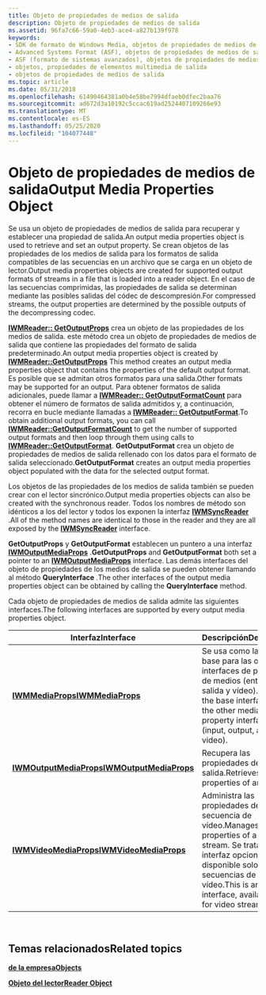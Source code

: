 ```yaml
---
title: Objeto de propiedades de medios de salida
description: Objeto de propiedades de medios de salida
ms.assetid: 96fa7c66-59a0-4eb3-ace4-a827b139f978
keywords:
- SDK de formato de Windows Media, objetos de propiedades de medios de salida
- Advanced Systems Format (ASF), objetos de propiedades de medios de salida
- ASF (formato de sistemas avanzados), objetos de propiedades de medios de salida
- objetos, propiedades de elementos multimedia de salida
- objetos de propiedades de medios de salida
ms.topic: article
ms.date: 05/31/2018
ms.openlocfilehash: 61490464381a0b4e58be7994dfaeb0dfec2baa76
ms.sourcegitcommit: ad672d3a10192c5ccac619ad2524407109266e93
ms.translationtype: MT
ms.contentlocale: es-ES
ms.lasthandoff: 05/25/2020
ms.locfileid: "104077448"
---
```

# <a name="output-media-properties-object"></a><span data-ttu-id="67d11-108">Objeto de propiedades de medios de salida</span><span class="sxs-lookup"><span data-stu-id="67d11-108">Output Media Properties Object</span></span>

<span data-ttu-id="67d11-109">Se usa un objeto de propiedades de medios de salida para recuperar y establecer una propiedad de salida.</span><span class="sxs-lookup"><span data-stu-id="67d11-109">An output media properties object is used to retrieve and set an output property.</span></span> <span data-ttu-id="67d11-110">Se crean objetos de las propiedades de los medios de salida para los formatos de salida compatibles de las secuencias en un archivo que se carga en un objeto de lector.</span><span class="sxs-lookup"><span data-stu-id="67d11-110">Output media properties objects are created for supported output formats of streams in a file that is loaded into a reader object.</span></span> <span data-ttu-id="67d11-111">En el caso de las secuencias comprimidas, las propiedades de salida se determinan mediante las posibles salidas del códec de descompresión.</span><span class="sxs-lookup"><span data-stu-id="67d11-111">For compressed streams, the output properties are determined by the possible outputs of the decompressing codec.</span></span>

<span data-ttu-id="67d11-112">[**IWMReader:: GetOutputProps**](/previous-versions/windows/desktop/api/Wmsdkidl/nf-wmsdkidl-iwmreader-getoutputprops) crea un objeto de las propiedades de los medios de salida. este método crea un objeto de propiedades de medios de salida que contiene las propiedades del formato de salida predeterminado.</span><span class="sxs-lookup"><span data-stu-id="67d11-112">An output media properties object is created by [**IWMReader::GetOutputProps**](/previous-versions/windows/desktop/api/Wmsdkidl/nf-wmsdkidl-iwmreader-getoutputprops) This method creates an output media properties object that contains the properties of the default output format.</span></span> <span data-ttu-id="67d11-113">Es posible que se admitan otros formatos para una salida.</span><span class="sxs-lookup"><span data-stu-id="67d11-113">Other formats may be supported for an output.</span></span> <span data-ttu-id="67d11-114">Para obtener formatos de salida adicionales, puede llamar a [**IWMReader:: GetOutputFormatCount**](/previous-versions/windows/desktop/api/wmsdkidl/nf-wmsdkidl-iwmreader-getoutputformatcount) para obtener el número de formatos de salida admitidos y, a continuación, recorra en bucle mediante llamadas a [**IWMReader:: GetOutputFormat**](/previous-versions/windows/desktop/api/Wmsdkidl/nf-wmsdkidl-iwmreader-getoutputformat).</span><span class="sxs-lookup"><span data-stu-id="67d11-114">To obtain additional output formats, you can call [**IWMReader::GetOutputFormatCount**](/previous-versions/windows/desktop/api/wmsdkidl/nf-wmsdkidl-iwmreader-getoutputformatcount) to get the number of supported output formats and then loop through them using calls to [**IWMReader::GetOutputFormat**](/previous-versions/windows/desktop/api/Wmsdkidl/nf-wmsdkidl-iwmreader-getoutputformat).</span></span> <span data-ttu-id="67d11-115">**GetOutputFormat** crea un objeto de propiedades de medios de salida rellenado con los datos para el formato de salida seleccionado.</span><span class="sxs-lookup"><span data-stu-id="67d11-115">**GetOutputFormat** creates an output media properties object populated with the data for the selected output format.</span></span>

<span data-ttu-id="67d11-116">Los objetos de las propiedades de los medios de salida también se pueden crear con el lector sincrónico.</span><span class="sxs-lookup"><span data-stu-id="67d11-116">Output media properties objects can also be created with the synchronous reader.</span></span> <span data-ttu-id="67d11-117">Todos los nombres de método son idénticos a los del lector y todos los exponen la interfaz [**IWMSyncReader**](/previous-versions/windows/desktop/api/wmsdkidl/nn-wmsdkidl-iwmsyncreader) .</span><span class="sxs-lookup"><span data-stu-id="67d11-117">All of the method names are identical to those in the reader and they are all exposed by the [**IWMSyncReader**](/previous-versions/windows/desktop/api/wmsdkidl/nn-wmsdkidl-iwmsyncreader) interface.</span></span>

<span data-ttu-id="67d11-118">**GetOutputProps** y **GetOutputFormat** establecen un puntero a una interfaz [**IWMOutputMediaProps**](/previous-versions/windows/desktop/api/wmsdkidl/nn-wmsdkidl-iwmoutputmediaprops) .</span><span class="sxs-lookup"><span data-stu-id="67d11-118">**GetOutputProps** and **GetOutputFormat** both set a pointer to an [**IWMOutputMediaProps**](/previous-versions/windows/desktop/api/wmsdkidl/nn-wmsdkidl-iwmoutputmediaprops) interface.</span></span> <span data-ttu-id="67d11-119">Las demás interfaces del objeto de propiedades de los medios de salida se pueden obtener llamando al método **QueryInterface** .</span><span class="sxs-lookup"><span data-stu-id="67d11-119">The other interfaces of the output media properties object can be obtained by calling the **QueryInterface** method.</span></span>

<span data-ttu-id="67d11-120">Cada objeto de propiedades de medios de salida admite las siguientes interfaces.</span><span class="sxs-lookup"><span data-stu-id="67d11-120">The following interfaces are supported by every output media properties object.</span></span>



| <span data-ttu-id="67d11-121">Interfaz</span><span class="sxs-lookup"><span data-stu-id="67d11-121">Interface</span></span>                                          | <span data-ttu-id="67d11-122">Descripción</span><span class="sxs-lookup"><span data-stu-id="67d11-122">Description</span></span>                                                                                                |
|----------------------------------------------------|------------------------------------------------------------------------------------------------------------|
| [<span data-ttu-id="67d11-123">**IWMMediaProps**</span><span class="sxs-lookup"><span data-stu-id="67d11-123">**IWMMediaProps**</span></span>](/previous-versions/windows/desktop/api/wmsdkidl/nn-wmsdkidl-iwmmediaprops)             | <span data-ttu-id="67d11-124">Se usa como la interfaz base para las otras interfaces de propiedad de medios (entrada, salida y vídeo).</span><span class="sxs-lookup"><span data-stu-id="67d11-124">Used as the base interface for the other media-property interfaces (input, output, and video).</span></span>             |
| [<span data-ttu-id="67d11-125">**IWMOutputMediaProps**</span><span class="sxs-lookup"><span data-stu-id="67d11-125">**IWMOutputMediaProps**</span></span>](/previous-versions/windows/desktop/api/wmsdkidl/nn-wmsdkidl-iwmoutputmediaprops) | <span data-ttu-id="67d11-126">Recupera las propiedades de una salida.</span><span class="sxs-lookup"><span data-stu-id="67d11-126">Retrieves the properties of an output.</span></span>                                                                     |
| [<span data-ttu-id="67d11-127">**IWMVideoMediaProps**</span><span class="sxs-lookup"><span data-stu-id="67d11-127">**IWMVideoMediaProps**</span></span>](/previous-versions/windows/desktop/api/Wmsdkidl/nn-wmsdkidl-iwmvideomediaprops)   | <span data-ttu-id="67d11-128">Administra las propiedades de una secuencia de vídeo.</span><span class="sxs-lookup"><span data-stu-id="67d11-128">Manages the properties of a video stream.</span></span> <span data-ttu-id="67d11-129">Se trata de una interfaz opcional, disponible solo para secuencias de vídeo.</span><span class="sxs-lookup"><span data-stu-id="67d11-129">This is an optional interface, available only for video streams.</span></span> |



 

## <a name="related-topics"></a><span data-ttu-id="67d11-130">Temas relacionados</span><span class="sxs-lookup"><span data-stu-id="67d11-130">Related topics</span></span>

<dl> <dt>

[<span data-ttu-id="67d11-131">**de la empresa**</span><span class="sxs-lookup"><span data-stu-id="67d11-131">**Objects**</span></span>](objects.md)
</dt> <dt>

[<span data-ttu-id="67d11-132">**Objeto del lector**</span><span class="sxs-lookup"><span data-stu-id="67d11-132">**Reader Object**</span></span>](reader-object.md)
</dt> </dl>

 

 




